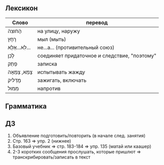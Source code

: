 ## Лексикон

Слово|перевод
|---|---|
הָחוּצה|на улицу, наружу
רָחָץ|мыл (мыть)
לִא...אֵלָא...|не...а... (противительный союз)
לָכֵן|соединяет придаточное и следствие, "поэтому"
פֵתֵק|записка
צָמֵא, צְמֵאָה|испытывать жажду
מָדְליק|зажигать, включать
מִמוּל|напротив

## Грамматика



## ДЗ

1. Объявление подготовить/повторить (в начале след. занятия)
2. Стр. 163 => упр. 2 (нижнее)
3. Базовый учебник => стр. 183-184 => упр. 135 (матай или каашер)
4. 2-3 коротких сообщения прослушать, которые пришлют => транскрибировать/записать в текст
